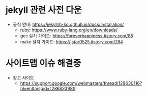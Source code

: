 # jekyll 관련 사전 다운
- 공식 안내: https://jekyllrb-ko.github.io/docs/installation/
  - ruby: https://www.ruby-lang.org/en/downloads/
  - gcc 설치 가이드: https://foreverhappiness.tistory.com/85
  - make 설치 가이드: https://jstar0525.tistory.com/264

# 사이트맵 이슈 해결중
- 참고 사이트
  - https://support.google.com/webmasters/thread/128630116?hl=en&msgid=128683398#